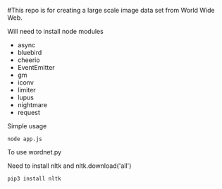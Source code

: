 #This repo is for creating a large scale image data set from World Wide Web.

Will need to install node modules
- async
- bluebird
- cheerio
- EventEmitter
- gm
- iconv
- limiter
- lupus
- nightmare
- request

Simple usage

```
node app.js
```
To use wordnet.py

Need to install nltk and nltk.download('all')

```
pip3 install nltk
```
